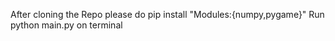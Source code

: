After cloning the Repo please do 
pip install <Modules>
"Modules:{numpy,pygame}"
Run python main.py on terminal